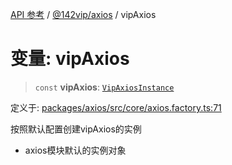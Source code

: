 [API 参考](../../../index.md) / [@142vip/axios](../index.md) / vipAxios

# 变量: vipAxios

> `const` **vipAxios**: [`VipAxiosInstance`](../interfaces/VipAxiosInstance.md)

定义于: [packages/axios/src/core/axios.factory.ts:71](https://github.com/142vip/core-x/blob/58a4aca72f73ebc92491a458c9b83754486dc296/packages/axios/src/core/axios.factory.ts#L71)

按照默认配置创建vipAxios的实例
- axios模块默认的实例对象
